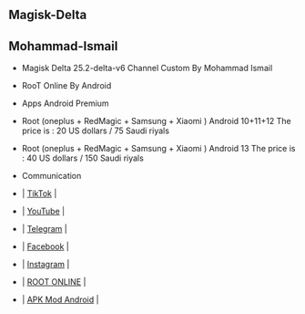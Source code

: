 ## Magisk-Delta
## Mohammad-Ismail

- Magisk Delta 25.2-delta-v6 Channel Custom By Mohammad Ismail 
- RooT Online By Android
- Apps Android Premium
- Root (oneplus + RedMagic + Samsung + Xiaomi ) Android 10+11+12 The price is : 20 US dollars / 75 Saudi riyals
- Root (oneplus + RedMagic + Samsung + Xiaomi ) Android 13 The price is : 40 US dollars / 150 Saudi riyals

- Communication

- | [TikTok](https://tiktok.com/@mn312001) |
- | [YouTube](https://www.youtube.com/@SY5G) |
- | [Telegram](https://t.me/MN312001) |
- | [Facebook](https://www.facebook.com/M.N.312001) |
- | [Instagram](https://www.instagram.com/mn312001) |
- | [ROOT ONLINE](https://t.me/ROOT_MN312001) |
- | [APK Mod Android](https://t.me/APK_MN312001) |

